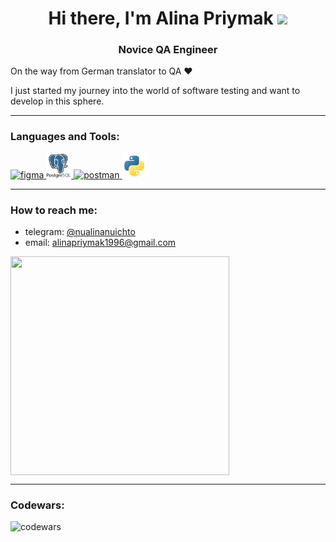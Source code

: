 <h1 align="center">Hi there, I'm Alina Priymak
<img src="https://github.com/blackcater/blackcater/raw/main/images/Hi.gif" height="32"/></h1>
<h3 align="center">Novice QA Engineer </h3>


On the way from German translator to QA :heart:

I just started my journey into the world of software testing and want to develop in this sphere.

____

### Languages and Tools:
<p align="left"> <a href="https://www.figma.com/" target="_blank" rel="noreferrer"> <img src="https://www.vectorlogo.zone/logos/figma/figma-icon.svg" alt="figma" width="40" height="40"/> </a> <a href="https://www.postgresql.org" target="_blank" rel="noreferrer"> <img src="https://raw.githubusercontent.com/devicons/devicon/master/icons/postgresql/postgresql-original-wordmark.svg" alt="postgresql" width="40" height="40"/> </a> <a href="https://postman.com" target="_blank" rel="noreferrer"> <img src="https://www.vectorlogo.zone/logos/getpostman/getpostman-icon.svg" alt="postman" width="40" height="40"/> </a> <a href="https://www.python.org" target="_blank" rel="noreferrer"> <img src="https://raw.githubusercontent.com/devicons/devicon/master/icons/python/python-original.svg" alt="python" width="40" height="40"/> </a> </p>

____

### How to reach me: 
  + telegram: [@nualinanuichto](https://t.me/nualinanuichto)
  + email: alinapriymak1996@gmail.com

<img src="https://gifdb.com/images/high/black-cat-typing-fast-z5sz7os422wrp0pt.gif" align="center" height="350px" width="350px">

____

### Codewars:

![codewars](https://www.codewars.com/users/alinapriymak/badges/large)
